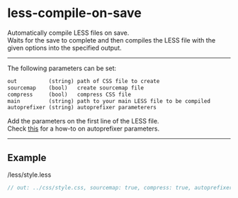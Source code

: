 # less-compile-on-save

Automatically compile LESS files on save.
<br>
Waits for the save to complete and then compiles the LESS file with the given options into the specified output.

---

The following parameters can be set:
```markdown
out          (string) path of CSS file to create
sourcemap    (bool)   create sourcemap file
compress     (bool)   compress CSS file
main         (string) path to your main LESS file to be compiled
autoprefixer (string) autoprefixer parameterers
```
Add the parameters on the first line of the LESS file.
<br>
Check [this](https://github.com/browserslist/browserslist#best-practices) for a how-to on autoprefixer parameters.

---

## Example
/less/style.less
```scss
// out: ../css/style.css, sourcemap: true, compress: true, autoprefixer: defaults
```

